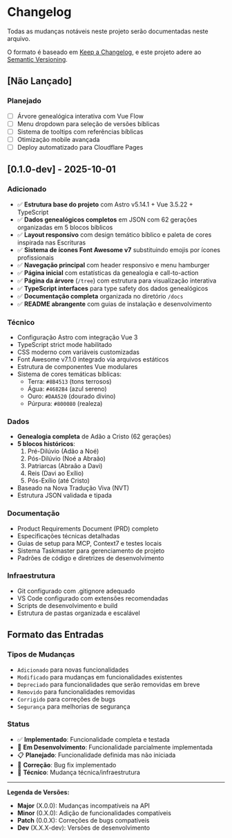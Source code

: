 # Changelog

Todas as mudanças notáveis neste projeto serão documentadas neste arquivo.

O formato é baseado em [Keep a Changelog](https://keepachangelog.com/pt-BR/1.0.0/),
e este projeto adere ao [Semantic Versioning](https://semver.org/lang/pt-BR/).

## [Não Lançado]

### Planejado
- [ ] Árvore genealógica interativa com Vue Flow
- [ ] Menu dropdown para seleção de versões bíblicas
- [ ] Sistema de tooltips com referências bíblicas
- [ ] Otimização mobile avançada
- [ ] Deploy automatizado para Cloudflare Pages

## [0.1.0-dev] - 2025-10-01

### Adicionado
- ✅ **Estrutura base do projeto** com Astro v5.14.1 + Vue 3.5.22 + TypeScript
- ✅ **Dados genealógicos completos** em JSON com 62 gerações organizadas em 5 blocos bíblicos
- ✅ **Layout responsivo** com design temático bíblico e paleta de cores inspirada nas Escrituras
- ✅ **Sistema de ícones Font Awesome v7** substituindo emojis por ícones profissionais
- ✅ **Navegação principal** com header responsivo e menu hamburger
- ✅ **Página inicial** com estatísticas da genealogia e call-to-action
- ✅ **Página da árvore** (`/tree`) com estrutura para visualização interativa
- ✅ **TypeScript interfaces** para type safety dos dados genealógicos
- ✅ **Documentação completa** organizada no diretório `/docs`
- ✅ **README abrangente** com guias de instalação e desenvolvimento

### Técnico
- Configuração Astro com integração Vue 3
- TypeScript strict mode habilitado
- CSS moderno com variáveis customizadas
- Font Awesome v7.1.0 integrado via arquivos estáticos
- Estrutura de componentes Vue modulares
- Sistema de cores temáticas bíblicas:
  - Terra: `#8B4513` (tons terrosos)
  - Água: `#4682B4` (azul sereno) 
  - Ouro: `#DAA520` (dourado divino)
  - Púrpura: `#800080` (realeza)

### Dados
- **Genealogia completa** de Adão a Cristo (62 gerações)
- **5 blocos históricos**:
  1. Pré-Dilúvio (Adão a Noé)
  2. Pós-Dilúvio (Noé a Abraão)
  3. Patriarcas (Abraão a Davi)
  4. Reis (Davi ao Exílio)
  5. Pós-Exílio (até Cristo)
- Baseado na Nova Tradução Viva (NVT)
- Estrutura JSON validada e tipada

### Documentação
- Product Requirements Document (PRD) completo
- Especificações técnicas detalhadas
- Guias de setup para MCP, Context7 e testes locais
- Sistema Taskmaster para gerenciamento de projeto
- Padrões de código e diretrizes de desenvolvimento

### Infraestrutura
- Git configurado com .gitignore adequado
- VS Code configurado com extensões recomendadas
- Scripts de desenvolvimento e build
- Estrutura de pastas organizada e escalável

## Formato das Entradas

### Tipos de Mudanças
- `Adicionado` para novas funcionalidades
- `Modificado` para mudanças em funcionalidades existentes
- `Depreciado` para funcionalidades que serão removidas em breve
- `Removido` para funcionalidades removidas
- `Corrigido` para correções de bugs
- `Segurança` para melhorias de segurança

### Status
- ✅ **Implementado**: Funcionalidade completa e testada
- 🔄 **Em Desenvolvimento**: Funcionalidade parcialmente implementada
- 📋 **Planejado**: Funcionalidade definida mas não iniciada
- 🐛 **Correção**: Bug fix implementado
- 🔧 **Técnico**: Mudança técnica/infraestrutura

---

**Legenda de Versões:**
- **Major** (X.0.0): Mudanças incompatíveis na API
- **Minor** (0.X.0): Adição de funcionalidades compatíveis
- **Patch** (0.0.X): Correções de bugs compatíveis
- **Dev** (X.X.X-dev): Versões de desenvolvimento